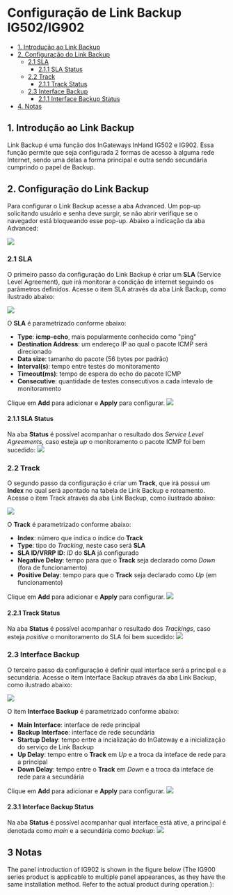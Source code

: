 
# Configuração de Link Backup IG502/IG902

  - [1. Introdução ao Link Backup](#intro-linkbackup)
  - [2. Configuração do Link Backup](#config-linkbackup)
    - [2.1 SLA](#sla)
      - [2.1.1 SLA Status](#sla-status)
    - [2.2 Track](#track)
      - [2.1.1 Track Status](#track-status)
    - [2.3 Interface Backup](#interfacebackup)
      - [2.1.1 Interface Backup Status](#interfacebackup-status)
  - [4. Notas](#notas)

<a id="intro-linkbackup"> </a>

## 1. Introdução ao Link Backup

Link Backup é uma função dos InGateways InHand IG502 e IG902. Essa função permite que seja configurada 2 formas de acesso à alguma rede Internet, sendo uma delas a forma principal e outra sendo secundária cumprindo o papel de Backup.

<a id="config-linkbackup"> </a>
## 2. Configuração do Link Backup
Para configurar o Link Backup acesse a aba Advanced. Um pop-up solicitando usuário e senha deve surgir, se não abrir verifique se o navegador está bloqueando esse pop-up.
Abaixo a indicação da aba Advanced:

![](images/linkBackup_Advanced.png)

<a id="sla"> </a>
### 2.1 SLA
O primeiro passo da configuração do Link Backup é criar um **SLA** (Service Level Agreement), que irá monitorar a condição de internet seguindo os parâmetros definidos.
Acesse o item SLA através da aba Link Backup, como ilustrado abaixo:

![](images/linkBackup_SLA.png)

O **SLA** é parametrizado conforme abaixo:
-  **Type**:  **icmp-echo**, mais popularmente conhecido como "ping"
-  **Destination Address**:  um endereço IP ao qual o pacote ICMP será direcionado
-  **Data size**:  tamanho do pacote (56 bytes por padrão)
-  **Interval(s)**:  tempo entre testes do monitoramento
-  **Timeout(ms)**:  tempo de espera do echo do pacote ICMP
-  **Consecutive**:  quantidade de testes consecutivos a cada intevalo de monitoramento 

Clique em **Add** para adicionar e **Apply** para configurar.
![](images/linkBackup_SLA_Config.png)

<a id="sla-status"> </a>
#### 2.1.1 SLA Status
Na aba **Status** é possível acompanhar o resultado dos _Service Level Agreements_, caso esteja _up_ o monitoramento o pacote ICMP foi bem sucedido:
![](images/linkBackup_SLA_Status.png)

<a id="track"> </a>
### 2.2 Track
O segundo passo da configuração é criar um **Track**, que irá possui um **Index** no qual será apontado na tabela de Link Backup e roteamento.
Acesse o item Track através da aba Link Backup, como ilustrado abaixo:

![](images/linkBackup_Track.png)

O **Track** é parametrizado conforme abaixo:
-  **Index**:  número que indica o índice do **Track**
-  **Type**:  tipo do _Tracking_, neste caso será **SLA**
-  **SLA ID/VRRP ID**:  _ID_ do **SLA** já configurado
-  **Negative Delay**:  tempo para que o **Track** seja declarado como _Down_ (fora de funcionamento)
-  **Positive Delay**:  tempo para que o **Track** seja declarado como _Up_ (em funcionamento)

Clique em **Add** para adicionar e **Apply** para configurar.
![](images/linkBackup_Track_Config.png)

<a id="track-status"> </a>
#### 2.2.1 Track Status
Na aba **Status** é possível acompanhar o resultado dos _Trackings_, caso esteja _positive_ o monitoramento do SLA foi bem sucedido:
![](images/linkBackup_Track_Status.png)

<a id="interfacebackup"> </a>
### 2.3 Interface Backup
O terceiro passo da configuração é definir qual interface será a principal e a secundária.
Acesse o item Interface Backup através da aba Link Backup, como ilustrado abaixo:

![](images/linkBackup_InterfaceBackup.png)

O item **Interface Backup** é parametrizado conforme abaixo:
-  **Main Interface**:  interface de rede principal
-  **Backup Interface**:  interface de rede secundária
-  **Startup Delay**:  tempo entre a incialização do InGateway e a inicialização do serviço de Link Backup
-  **Up Delay**:  tempo entre o **Track** em _Up_ e a troca da inteface de rede para a principal
-  **Down Delay**:  tempo entre o **Track** em _Down_ e a troca da inteface de rede para a secundária

Clique em **Add** para adicionar e **Apply** para configurar.
![](images/linkBackup_InterfaceBackup_Config.png)

<a id="interfacebackup-status"> </a>
#### 2.3.1 Interface Backup Status
Na aba **Status** é possível acompanhar qual interface está ative, a principal é denotada como _main_ e a secundária como _backup_:
![](images/linkBackup_InterfaceBackup_Status.png)


<a id="notas"> </a>
## 3 Notas
The panel introduction of IG902 is shown in the figure below (The IG900 series product is applicable to multiple panel appearances, as they have the same installation method. Refer to the actual product during operation.):
